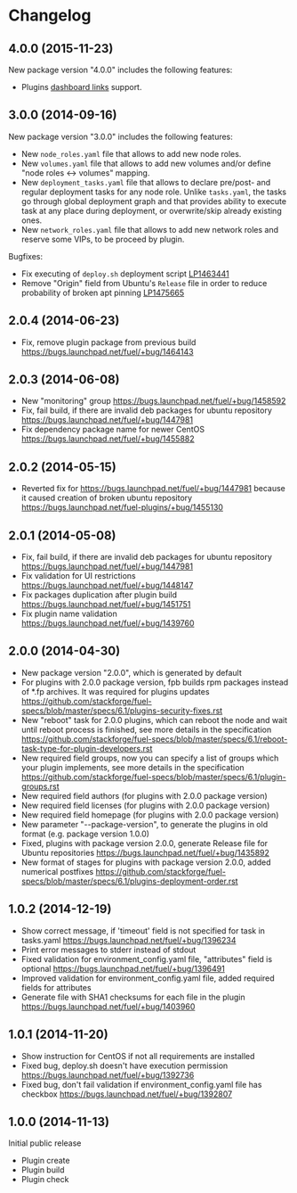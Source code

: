 # Changelog

## 4.0.0 (2015-11-23)

New package version "4.0.0" includes the following features:

- Plugins [dashboard links](https://blueprints.launchpad.net/fuel/+spec/external-dashboard-links-in-fuel-dashboard) support.

## 3.0.0 (2014-09-16)

New package version "3.0.0" includes the following features:

- New `node_roles.yaml` file that allows to add new node roles.
- New `volumes.yaml` file that allows to add new volumes and/or define
  "node roles <-> volumes" mapping.
- New `deployment_tasks.yaml` file that allows to declare pre/post- and
  regular deployment tasks for any node role. Unlike `tasks.yaml`, the
  tasks go through global deployment graph and that provides ability
  to execute task at any place during deployment, or overwrite/skip
  already existing ones.
- New `network_roles.yaml` file that allows to add new network roles
  and reserve some VIPs, to be proceed by plugin.

Bugfixes:

- Fix executing of `deploy.sh` deployment script
  [LP1463441](https://bugs.launchpad.net/fuel/+bug/1463441)
- Remove "Origin" field from Ubuntu's `Release` file in order to reduce
  probability of broken apt pinning
  [LP1475665](https://bugs.launchpad.net/fuel/+bug/1475665)

## 2.0.4 (2014-06-23)

- Fix, remove plugin package from previous build
  https://bugs.launchpad.net/fuel/+bug/1464143

## 2.0.3 (2014-06-08)

- New "monitoring" group
  https://bugs.launchpad.net/fuel/+bug/1458592
- Fix, fail build, if there are invalid deb packages for ubuntu repository
  https://bugs.launchpad.net/fuel/+bug/1447981
- Fix dependency package name for newer CentOS
  https://bugs.launchpad.net/fuel/+bug/1455882

## 2.0.2 (2014-05-15)

- Reverted fix for https://bugs.launchpad.net/fuel/+bug/1447981
  because it caused creation of broken ubuntu repository
  https://bugs.launchpad.net/fuel-plugins/+bug/1455130

## 2.0.1 (2014-05-08)

- Fix, fail build, if there are invalid deb packages for ubuntu repository
  https://bugs.launchpad.net/fuel/+bug/1447981
- Fix validation for UI restrictions
  https://bugs.launchpad.net/fuel/+bug/1448147
- Fix packages duplication after plugin build
  https://bugs.launchpad.net/fuel/+bug/1451751
- Fix plugin name validation
  https://bugs.launchpad.net/fuel/+bug/1439760

## 2.0.0 (2014-04-30)

- New package version "2.0.0", which is generated by default
- For plugins with 2.0.0 package version, fpb builds rpm packages
  instead of *.fp archives. It was required for plugins updates
  https://github.com/stackforge/fuel-specs/blob/master/specs/6.1/plugins-security-fixes.rst
- New "reboot" task for 2.0.0 plugins, which can reboot the node
  and wait until reboot process is finished, see more details in the specification
  https://github.com/stackforge/fuel-specs/blob/master/specs/6.1/reboot-task-type-for-plugin-developers.rst
- New required field groups, now you can specify a list of groups
  which your plugin implements, see more details in the specification
  https://github.com/stackforge/fuel-specs/blob/master/specs/6.1/plugin-groups.rst
- New required field authors (for plugins with 2.0.0 package version)
- New required field licenses (for plugins with 2.0.0 package version)
- New required field homepage (for plugins with 2.0.0 package version)
- New parameter "--package-version", to generate the plugins in old
  format (e.g. package version 1.0.0)
- Fixed, plugins with package version 2.0.0, generate Release file
  for Ubuntu repositories
  https://bugs.launchpad.net/fuel/+bug/1435892
- New format of stages for plugins with package version 2.0.0,
  added numerical postfixes
  https://github.com/stackforge/fuel-specs/blob/master/specs/6.1/plugins-deployment-order.rst

## 1.0.2 (2014-12-19)

- Show correct message, if 'timeout' field is not specified for
  task in tasks.yaml
  https://bugs.launchpad.net/fuel/+bug/1396234
- Print error messages to stderr instead of stdout
- Fixed validation for environment_config.yaml file, "attributes"
  field is optional
  https://bugs.launchpad.net/fuel/+bug/1396491
- Improved validation for environment_config.yaml file, added
  required fields for attributes
- Generate file with SHA1 checksums for each file in the plugin
  https://bugs.launchpad.net/fuel/+bug/1403960

## 1.0.1 (2014-11-20)

- Show instruction for CentOS if not all requirements are installed
- Fixed bug, deploy.sh doesn't have execution permission
  https://bugs.launchpad.net/fuel/+bug/1392736
- Fixed bug, don't fail validation if environment_config.yaml file has checkbox
  https://bugs.launchpad.net/fuel/+bug/1392807

## 1.0.0 (2014-11-13)

Initial public release

- Plugin create
- Plugin build
- Plugin check
